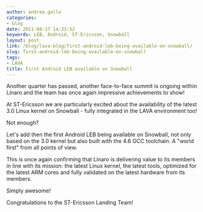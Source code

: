 ```yaml
---
author: andrea.gallo
categories:
- blog
date: 2011-08-17 14:33:52
keywords: LEB, Android, ST-Ericsson, Snowball
layout: post
link: /blog/lava-blog/first-android-leb-being-available-on-snowball/
slug: first-android-leb-being-available-on-snowball
tags:
- LAVA
title: First Android LEB available on Snowball
---
```


Another quarter has passed, another face-to-face summit is ongoing within Linaro and the team has once again impressive achievements to show!

At ST-Ericsson we are particularly excited about the availability of the latest 3.0 Linux kernel on Snowball - fully integrated in the LAVA environment too!

Not enough?

Let's add then the first Android LEB being available on Snowball, not only based on the 3.0 kernel but also built with the 4.6 GCC toolchain. A "world first" from all points of view.

This is once again confirming that Linaro is delivering value to its members in line with its mission: the latest Linux kernel, the latest tools, optimized for the latest ARM cores and fully validated on the latest hardware from its members.

Simply awesome!

Congratulations to the ST-Ericsson Landing Team!